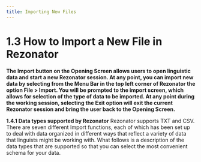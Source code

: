 ```yaml
---
title: Importing New Files
---
```

1.3 How to Import a New File in Rezonator
=====
**The Import button on the Opening Screen allows users to open linguistic data and start a new Rezonator session.
At any point, you can import new data by selecting from the Menu Bar in the top left corner of Rezonator the option File > Import. You will be prompted to the import screen, which allows for selection of the type of data to be imported.
At any point during the working session, selecting the Exit option will exit the current Rezonator session and bring the user back to the Opening Screen.**

**1.4.1	Data types supported by Rezonator**
Rezonator supports TXT and CSV. There are seven different Import functions, each of which has been set up to deal with data organized in different ways that reflect a variety of data that linguists might be working with. What follows is a description of the data types that are supported so that you can select the most convenient schema for your data.

